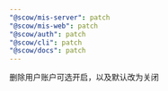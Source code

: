 ```yaml
---
"@scow/mis-server": patch
"@scow/mis-web": patch
"@scow/auth": patch
"@scow/cli": patch
"@scow/docs": patch
---
```


删除用户账户可选开启，以及默认改为关闭

